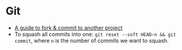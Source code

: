 # Git

- [A guide to fork & commit to another project](https://gist.github.com/Chaser324/ce0505fbed06b947d962)
- To squash all commits into one: `git reset --soft HEAD~n && git commit`, where `n` is the number of commits we want to squash.
